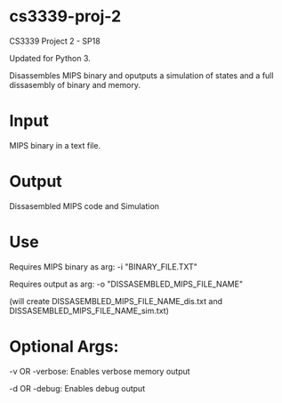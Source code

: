 # cs3339-proj-2
CS3339 Project 2 - SP18

Updated for Python 3.

Disassembles MIPS binary and oputputs a simulation of states and a full dissasembly of binary and memory.
# Input
MIPS binary in a text file.
# Output
Dissasembled MIPS code and Simulation
# Use
Requires MIPS binary as arg: 	-i "BINARY_FILE.TXT"

Requires output as arg:		-o "DISSASEMBLED_MIPS_FILE_NAME"

(will create DISSASEMBLED_MIPS_FILE_NAME_dis.txt and  DISSASEMBLED_MIPS_FILE_NAME_sim.txt)
# Optional Args:
-v OR -verbose: Enables verbose memory output

-d OR -debug: Enables debug output
